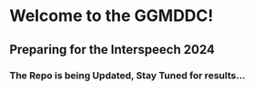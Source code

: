 # Welcome to the GGMDDC!

## Preparing for the Interspeech 2024

### The Repo is being Updated, Stay Tuned for results...
